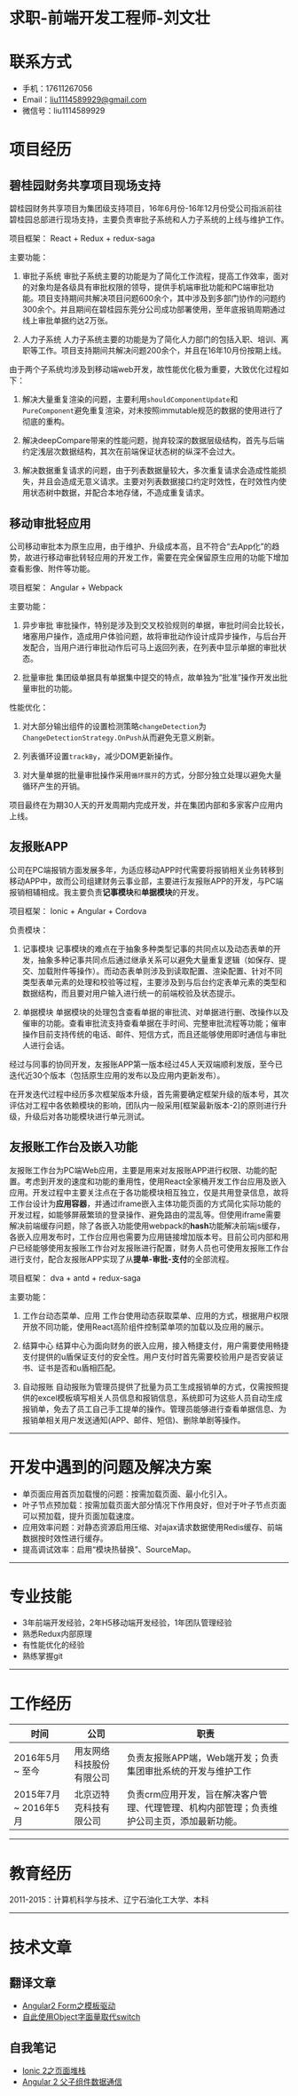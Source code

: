 # 求职-前端开发工程师-刘文壮

# 联系方式
- 手机：17611267056
- Email：liu1114589929@gmail.com
- 微信号：liu1114589929

# 项目经历

## 碧桂园财务共享项目现场支持
碧桂园财务共享项目为集团级支持项目，16年6月份-16年12月份受公司指派前往碧桂园总部进行现场支持，主要负责审批子系统和人力子系统的上线与维护工作。

项目框架：
React + Redux + redux-saga

主要功能：
1. 审批子系统
审批子系统主要的功能是为了简化工作流程，提高工作效率，面对的对象均是各级具有审批权限的领导，提供手机端审批功能和PC端审批功能。项目支持期间共解决项目问题600余个，其中涉及到多部门协作的问题约300余个。并且期间在碧桂园东莞分公司成功部署使用，至年底报销周期通过线上审批单据约达2万张。

2. 人力子系统
人力子系统主要的功能是为了简化人力部门的包括入职、培训、离职等工作。项目支持期间共解决问题200余个，并且在16年10月份按期上线。

由于两个子系统均涉及到移动端web开发，故性能优化极为重要，大致优化过程如下：
1. 解决大量重复渲染的问题，主要利用`shouldComponentUpdate`和`PureComponent`避免重复渲染，对未按照immutable规范的数据的使用进行了彻底的重构。

2. 解决deepCompare带来的性能问题，抛弃较深的数据层级结构，首先与后端约定浅层次数据结构，其次在前端保证状态树的纵深不会过大。

3. 解决数据重复请求的问题，由于列表数据量较大，多次重复请求会造成性能损失，并且会造成无意义请求。主要对列表数据接口约定时效性，在时效性内使用状态树中数据，并配合本地存储，不造成重复请求。

## 移动审批轻应用
公司移动审批本为原生应用，由于维护、升级成本高，且不符合“去App化”的趋势，故进行移动审批转轻应用的开发工作，需要在完全保留原生应用的功能下增加查看影像、附件等功能。

项目框架：
Angular + Webpack

主要功能：
1. 异步审批
审批操作，特别是涉及到交叉校验规则的单据，审批时间会比较长，堵塞用户操作，造成用户体验问题，故将审批动作设计成异步操作，与后台开发配合，当用户进行审批动作后可马上返回列表，在列表中显示单据的审批状态。

2. 批量审批
集团级单据具有单据集中提交的特点，故单独为“批准”操作开发出批量审批的功能。

性能优化：
1. 对大部分输出组件的设置检测策略`changeDetection`为`ChangeDetectionStrategy.OnPush`从而避免无意义刷新。

2. 列表循环设置`trackBy`，减少DOM更新操作。

3. 对大量单据的批量审批操作采用`循环展开`的方式，分部分独立处理以避免大量循环产生的开销。

项目最终在为期30人天的开发周期内完成开发，并在集团内部和多家客户应用内上线。

## 友报账APP
公司在PC端报销方面发展多年，为适应移动APP时代需要将报销相关业务转移到移动APP中，故而公司组建财务云事业部，主要进行友报账APP的开发，与PC端报销相辅相成。我主要负责**记事模块**和**单据模块**的开发。

项目框架：
Ionic + Angular + Cordova

负责模块：
1. 记事模块
记事模块的难点在于抽象多种类型记事的共同点以及动态表单的开发，抽象多种记事共同点后通过继承关系可以避免大量重复逻辑（如保存、提交、加载附件等操作）。而动态表单则涉及到读取配置、渲染配置、针对不同类型表单元素的处理和校验等过程，主要涉及到与后台约定表单元素的类型和数据结构，而且要对用户输入进行统一的前端校验及状态提示。

2. 单据模块
单据模块的处理包含查看单据的审批流、对单据进行删、改操作以及催审的功能。查看审批流支持查看单据在手时间、完整审批流程等功能；催审操作目前支持传统的电话、邮件、短信方式，而且还能够使用即时通信与审批人进行会话。

经过与同事的协同开发，友报账APP第一版本经过45人天双端顺利发版，至今已迭代近30个版本（包括原生应用的发布以及应用内更新发布）。

在开发迭代过程中经历多次框架版本升级，首先需要确定框架升级的版本号，其次评估对工程中各依赖模块的影响，团队内一般采用[框架最新版本-2]的原则进行升级，升级后对各功能模块进行单元测试。

## 友报账工作台及嵌入功能
友报账工作台为PC端Web应用，主要是用来对友报账APP进行权限、功能的配置。考虑到开发的速度和功能的重用性，使用React全家桶开发工作台应用及嵌入应用。开发过程中主要关注点在于各功能模块相互独立，仅是共用登录信息，故将工作台设计为**应用容器**，并通过iframe嵌入主体功能页面的方式简化实际功能的开发过程，如能够屏蔽繁琐的登录操作、避免路由的混乱等。但使用iframe需要解决前端缓存问题，除了各嵌入功能使用webpack的**hash**功能解决前端js缓存，各嵌入应用发布时，工作台应用也需要为应用链接增加版本号。目前公司内部和用户已经能够使用友报账工作台对友报账进行配置，财务人员也可使用友报账工作台进行支付，配合友报账APP实现了从**提单-审批-支付**的全部流程。

项目框架：
dva + antd + redux-saga

主要功能：
1. 工作台动态菜单、应用
工作台使用动态获取菜单、应用的方式，根据用户权限开放不同功能，使用React高阶组件控制菜单项的加载以及应用的展示。

2. 结算中心
结算中心为面向财务的嵌入应用，接入畅捷支付，用户需要使用畅捷支付提供的u盾保证支付的安全性。用户支付时首先需要校验用户是否安装证书、证书是否和u盾相匹配。

3. 自动报账
自动报账为管理员提供了批量为员工生成报销单的方式，仅需按照提供的excel模板填写相关人员信息和报销信息，系统即可为这些人员自动生成报销单，免去了员工自己手工提单的操作。管理员能够进行查看单据信息、为报销单相关用户发送通知(APP、邮件、短信)、删除单剧等操作。

* * *
# 开发中遇到的问题及解决方案

- 单页面应用首页加载慢的问题：按需加载页面、最小化引入。
- 叶子节点预加载：按需加载页面大部分情况下作用良好，但对于叶子节点页面可以预加载，提升页面加载速度。
- 应用效率问题：对静态资源启用压缩、对ajax请求数据使用Redis缓存、前端数据按时效性进行缓存。
- 提高调试效率：启用“模块热替换”、SourceMap。

* * *
# 专业技能

 - 3年前端开发经验，2年H5移动端开发经验，1年团队管理经验
 - 熟悉Redux内部原理
 - 有性能优化的经验
 - 熟练掌握git

* * *
# 工作经历

|**时间**|**公司**|**职责**|
| ------- | ------ | ----- |
|2016年5月 ~ 至今|用友网络科技股份有限公司|负责友报账APP端，Web端开发；负责集团审批系统的开发与维护工作|
|2015年7月 ~ 2016年5月|北京迈特克科技有限公司|负责crm应用开发，旨在解决客户管理、代理管理、机构内部管理；负责维护公司主页，添加最新功能。|

* * *
# 教育经历
2011-2015：计算机科学与技术、辽宁石油化工大学、本科

* * *
# 技术文章

## 翻译文章

- [Angular2 Form之模板驱动](http://liuwenzhuang.github.io/2016/05/24/angular2-template-form.html)
- [自此使用Object字面量取代switch](http://liuwenzhuang.github.io/2016/03/25/replace-switch-with-object-literals.html)

## 自我笔记

- [Ionic 2之页面堆栈](http://liuwenzhuang.github.io/2016/04/15/ionic2-navigation-stack.html)
- [Angular 2 父子组件数据通信](http://liuwenzhuang.github.io/2016/03/11/angular2-component-data-binding-and-event.html)

